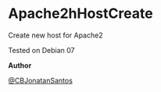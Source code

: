 Apache2hHostCreate
==================

Create new host for Apache2

Tested on Debian 07

**Author**

[@CBJonatanSantos](https://twitter.com/CBJonatanSantos)
